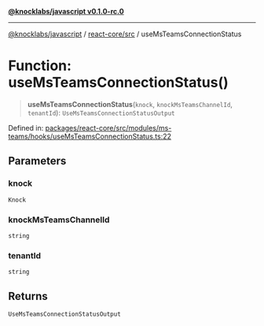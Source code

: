 [**@knocklabs/javascript v0.1.0-rc.0**](../../../README.md)

***

[@knocklabs/javascript](../../../modules.md) / [react-core/src](../README.md) / useMsTeamsConnectionStatus

# Function: useMsTeamsConnectionStatus()

> **useMsTeamsConnectionStatus**(`knock`, `knockMsTeamsChannelId`, `tenantId`): `UseMsTeamsConnectionStatusOutput`

Defined in: [packages/react-core/src/modules/ms-teams/hooks/useMsTeamsConnectionStatus.ts:22](https://github.com/knocklabs/javascript/blob/main/packages/react-core/src/modules/ms-teams/hooks/useMsTeamsConnectionStatus.ts#L22)

## Parameters

### knock

`Knock`

### knockMsTeamsChannelId

`string`

### tenantId

`string`

## Returns

`UseMsTeamsConnectionStatusOutput`
